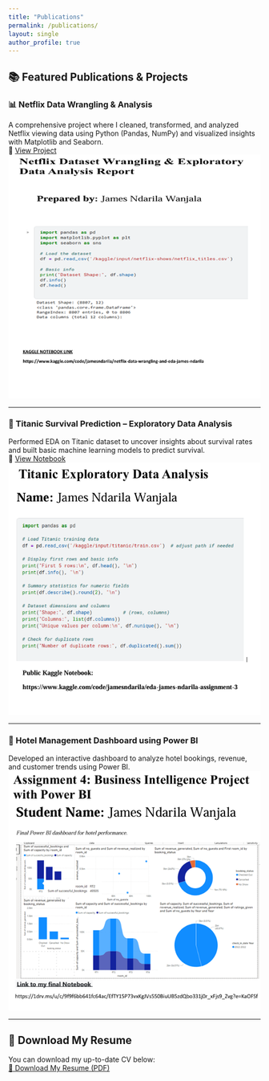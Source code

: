 ```yaml
---
title: "Publications"
permalink: /publications/
layout: single
author_profile: true
---
```


## 📚 Featured Publications & Projects

### 📊 Netflix Data Wrangling & Analysis
A comprehensive project where I cleaned, transformed, and analyzed Netflix viewing data using Python (Pandas, NumPy) and visualized insights with Matplotlib and Seaborn.  
🔗 [View Project](#)  
![Netflix Project Screenshot](/assets/images/netflix_project.jpg)

---

### 🚢 Titanic Survival Prediction – Exploratory Data Analysis
Performed EDA on Titanic dataset to uncover insights about survival rates and built basic machine learning models to predict survival.  
🔗 [View Notebook](#)  
![Titanic Project Screenshot](/assets/images/titanic_analysis.jpg)

---

### 🏨 Hotel Management Dashboard using Power BI
Developed an interactive dashboard to analyze hotel bookings, revenue, and customer trends using Power BI.  
![Hotel Dashboard Screenshot](/assets/images/hotel_dashboard.jpg)

---

## 📄 Download My Resume
You can download my up-to-date CV below:  
[📄 Download My Resume (PDF)](/assets/files/James-Ndarila-CV.pdf)
